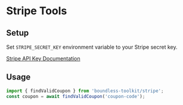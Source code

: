 # Stripe Tools

## Setup

Set `STRIPE_SECRET_KEY` environment variable to your Stripe secret key.

[Stripe API Key Documentation](https://docs.stripe.com/keys)

## Usage

```typescript
import { findValidCoupon } from 'boundless-toolkit/stripe';
const coupon = await findValidCoupon('coupon-code');
```